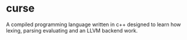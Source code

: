 # curse
A compiled programming language written in c++ designed to learn how lexing, parsing evaluating and an LLVM backend work.

